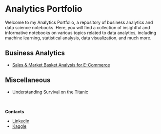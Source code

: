 # Analytics Portfolio

Welcome to my Analytics Portfolio, a repository of business analytics and data science notebooks. Here, you will find a collection of insightful and informative notebooks on various topics related to data analytics, including machine learning, statistical analysis, data visualization, and much more.



## Business Analytics

* [Sales & Market Basket Analysis for E-Commerce](./Business%20Analytics/Market%20Basket%20Analysis/e-commerce-analytics.ipynb)

## Miscellaneous

* [Understanding Survival on the Titanic](./Classic%20datasets/Titanic/titanic.ipynb)

</br></br>
**Contacts**

* [LinkedIn](https://www.linkedin.com/in/antonio-buzzelli/)
* [Kaggle](https://www.kaggle.com/antobzzll)